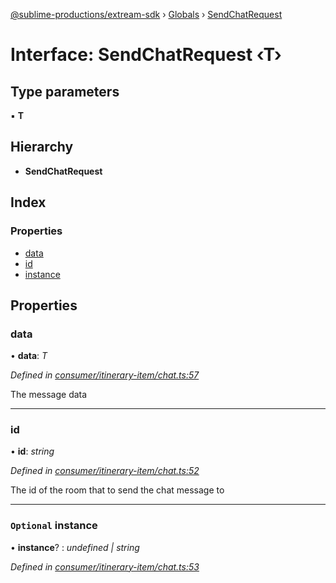 [@sublime-productions/extream-sdk](../README.md) › [Globals](../globals.md) › [SendChatRequest](sendchatrequest.md)

# Interface: SendChatRequest ‹**T**›

## Type parameters

▪ **T**

## Hierarchy

* **SendChatRequest**

## Index

### Properties

* [data](sendchatrequest.md#data)
* [id](sendchatrequest.md#id)
* [instance](sendchatrequest.md#optional-instance)

## Properties

###  data

• **data**: *T*

*Defined in [consumer/itinerary-item/chat.ts:57](https://github.com/Extream-SaaS/ex-sdk/blob/dd0fa1a/src/consumer/itinerary-item/chat.ts#L57)*

The message data

___

###  id

• **id**: *string*

*Defined in [consumer/itinerary-item/chat.ts:52](https://github.com/Extream-SaaS/ex-sdk/blob/dd0fa1a/src/consumer/itinerary-item/chat.ts#L52)*

The id of the room that to send the chat message to

___

### `Optional` instance

• **instance**? : *undefined | string*

*Defined in [consumer/itinerary-item/chat.ts:53](https://github.com/Extream-SaaS/ex-sdk/blob/dd0fa1a/src/consumer/itinerary-item/chat.ts#L53)*
